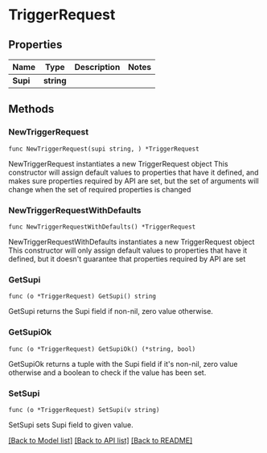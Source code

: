 # TriggerRequest

## Properties

Name | Type | Description | Notes
------------ | ------------- | ------------- | -------------
**Supi** | **string** |  | 

## Methods

### NewTriggerRequest

`func NewTriggerRequest(supi string, ) *TriggerRequest`

NewTriggerRequest instantiates a new TriggerRequest object
This constructor will assign default values to properties that have it defined,
and makes sure properties required by API are set, but the set of arguments
will change when the set of required properties is changed

### NewTriggerRequestWithDefaults

`func NewTriggerRequestWithDefaults() *TriggerRequest`

NewTriggerRequestWithDefaults instantiates a new TriggerRequest object
This constructor will only assign default values to properties that have it defined,
but it doesn't guarantee that properties required by API are set

### GetSupi

`func (o *TriggerRequest) GetSupi() string`

GetSupi returns the Supi field if non-nil, zero value otherwise.

### GetSupiOk

`func (o *TriggerRequest) GetSupiOk() (*string, bool)`

GetSupiOk returns a tuple with the Supi field if it's non-nil, zero value otherwise
and a boolean to check if the value has been set.

### SetSupi

`func (o *TriggerRequest) SetSupi(v string)`

SetSupi sets Supi field to given value.



[[Back to Model list]](../README.md#documentation-for-models) [[Back to API list]](../README.md#documentation-for-api-endpoints) [[Back to README]](../README.md)


